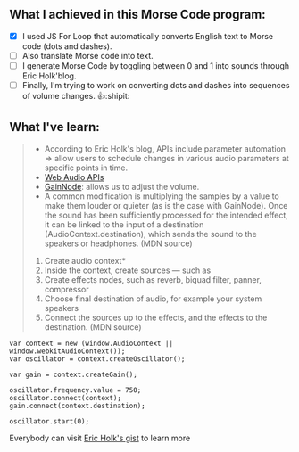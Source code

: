 ## What I achieved in this Morse Code program:

- [x] I used JS For Loop that automatically converts English text to Morse code (dots and dashes). 
- [ ] Also translate Morse code into text.
- [ ] I generate Morse Code by toggling between 0 and 1 into sounds through Eric Holk'blog.
- [ ] Finally, I'm trying to work on converting dots and dashes into sequences of volume changes. :thumbsup::shipit:

## What I've learn: 

>- According to Eric Holk's blog, APIs include parameter automation => allow users to schedule changes in various audio parameters at specific points in time.
>- [Web Audio APIs](https://developer.mozilla.org/en-US/docs/Web/API/Web_Audio_API)
>- [GainNode](https://developer.mozilla.org/en-US/docs/Web/API/GainNode): allows us to adjust the volume.
>- A common modification is multiplying the samples by a value to make them louder or quieter (as is the case with GainNode). Once the sound has been sufficiently processed for the intended effect, it can be linked to the input of a destination (AudioContext.destination), which sends the sound to the speakers or headphones. (MDN source)
> 1. Create audio context*
> 2. Inside the context, create sources — such as <audio>, oscillator, stream
> 3. Create effects nodes, such as reverb, biquad filter, panner, compressor
> 4. Choose final destination of audio, for example your system speakers
> 5. Connect the sources up to the effects, and the effects to the destination. (MDN source)
 

```
var context = new (window.AudioContext || window.webkitAudioContext());
var oscillator = context.createOscillator();

var gain = context.createGain();

oscillator.frequency.value = 750;
oscillator.connect(context);
gain.connect(context.destination);

oscillator.start(0);
```

Everybody can visit [Eric Holk's gist](https://gist.github.com/eholk/0115691987090973cefe) to learn more 
